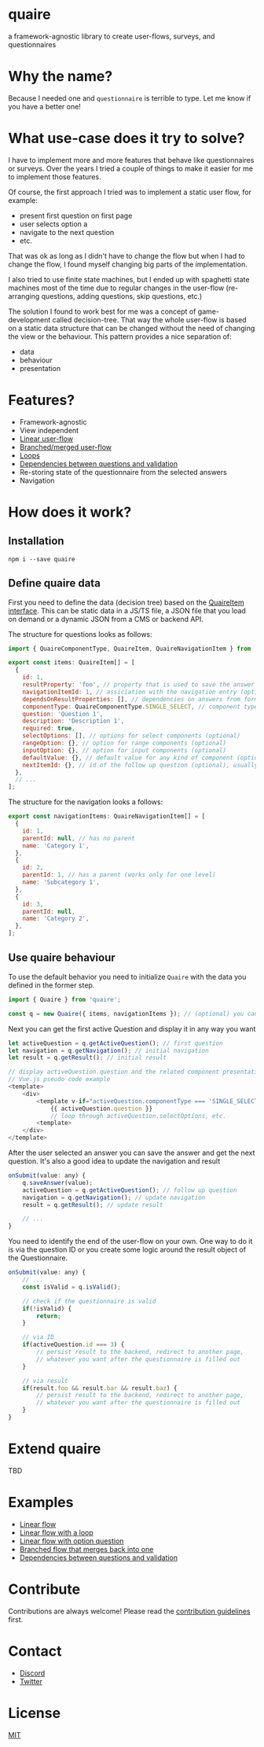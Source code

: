 # quaire

a framework-agnostic library to create user-flows, surveys, and questionnaires

# Why the name?

Because I needed one and `questionnaire` is terrible to type. Let me know if you have a better one!

# What use-case does it try to solve?

I have to implement more and more features that behave like questionnaires or surveys.
Over the years I tried a couple of things to make it easier for me to implement those features.

Of course, the first approach I tried was to implement a static user flow, for example:

- present first question on first page
- user selects option a
- navigate to the next question
- etc.

That was ok as long as I didn't have to change the flow but when I had to change the flow,
I found myself changing big parts of the implementation.

I also tried to use finite state machines,
but I ended up with spaghetti state machines most of the time
due to regular changes in the user-flow (re-arranging questions, adding questions, skip questions, etc.)

The solution I found to work best for me was a concept of game-development called decision-tree.
That way the whole user-flow is based on a static data structure that can be changed without the need of changing
the view or the behaviour. This pattern provides a nice separation of:

- data
- behaviour
- presentation

# Features?

- Framework-agnostic
- View independent
- [Linear user-flow](./examples/linear-flow)
- [Branched/merged user-flow](./examples/branched-and-merged-flow)
- [Loops](./examples/linear-flow-with-loop)
- [Dependencies between questions and validation](./examples/dependencies-between-questions)
- Re-storing state of the questionnaire from the selected answers
- Navigation

# How does it work?

## Installation

```shell
npm i --save quaire
```



## Define quaire data

First you need to define the data (decision tree) based on the
[QuaireItem interface](./src/interfaces.ts). This can be static
data in a JS/TS file, a JSON file that you load on demand
or a dynamic JSON from a CMS or backend API.

The structure for questions looks as follows:

```js
import { QuaireComponentType, QuaireItem, QuaireNavigationItem } from 'quaire';

export const items: QuaireItem[] = [
  {
    id: 1,
    resultProperty: 'foo', // property that is used to save the answer
    navigationItemId: 1, // assiciation with the navigation entry (optional)
    dependsOnResultProperties: [], // dependencies on answers from former questions, based on the result property - not questions IDs
    componentType: QuaireComponentType.SINGLE_SELECT, // component type as indication for custom presentation logic
    question: 'Question 1',
    description: 'Description 1',
    required: true,
    selectOptions: [], // options for select components (optional)
    rangeOption: {}, // option for range components (optional)
    inputOption: {}, // option for input components (optional)
    defaultValue: {}, // default value for any kind of component (optional)
    nextItemId: {}, // id of the follow up question (optional), usually you want to define this in selectOptions, rangeOption or inputOption
  },
  // ...
];
```

The structure for the navigation looks a follows:

```js
export const navigationItems: QuaireNavigationItem[] = [
  {
    id: 1,
    parentId: null, // has no parent
    name: 'Category 1',
  },
  {
    id: 2,
    parentId: 1, // has a parent (works only for one level)
    name: 'Subcategory 1',
  },
  {
    id: 3,
    parentId: null,
    name: 'Category 2',
  },
];
```

## Use quaire behaviour

To use the default behavior you need to initialize `Quaire` with the data you
defined in the former step.

```js
import { Quaire } from 'quaire';

const q = new Quaire({ items, navigationItems }); // (optional) you can pass an existing result to restore the questionnaire
```

Next you can get the first active Question and display it in any way you want

```js
let activeQuestion = q.getActiveQuestion(); // first question
let navigation = q.getNavigation(); // initial navigation
let result = q.getResult(); // initial result

// display activeQuestion.question and the related component presentation logic
// Vue.js pseudo code example
<template>
    <div>
        <template v-if="activeQuestion.componentType === 'SINGLE_SELECT'">
            {{ activeQuestion.question }}
            // loop through activeQuestion.selectOptions, etc.
        <template>
    </div>
</template>
```

After the user selected an answer you can save the answer and get the next question.
It's also a good idea to update the navigation and result

```js
onSubmit(value: any) {
    q.saveAnswer(value);
    activeQuestion = q.getActiveQuestion(); // follow up question
    navigation = q.getNavigation(); // update navigation
    result = q.getResult(); // update result

    // ...
}
```

You need to identify the end of the user-flow on your own.
One way to do it is via the question ID or you create some logic around
the result object of the Questionnaire.

```js
onSubmit(value: any) {
    // ...
    const isValid = q.isValid();

    // check if the questionnaire is valid
    if(!isValid) {
        return;
    }

    // via ID
    if(activeQuestion.id === 3) {
        // persist result to the backend, redirect to another page,
        // whatever you want after the questionnaire is filled out
    }

    // via result
    if(result.foo && result.bar && result.baz) {
        // persist result to the backend, redirect to another page,
        // whatever you want after the questionnaire is filled out
    }
}
```

# Extend quaire

TBD

# Examples

- [Linear flow](./examples/linear-flow)
- [Linear flow with a loop](./examples/linear-flow-with-loop)
- [Linear flow with option question](./examples/linear-flow-skip-question)
- [Branched flow that merges back into one](./examples/branched-and-merged-flow)
- [Dependencies between questions and validation](./examples/dependencies-between-questions)

# Contribute

Contributions are always welcome! Please read the [contribution guidelines](https://github.com/devCrossNet/quaire/blob/master/.github/CONTRIBUTING.md) first.

# Contact

- [Discord](https://discord.gg/59x5cg2)
- [Twitter](https://twitter.com/_jwerner_)

# License

[MIT](http://opensource.org/licenses/MIT)

